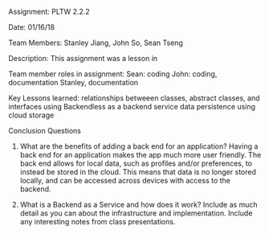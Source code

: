 Assignment: PLTW 2.2.2

Date: 01/16/18

Team Members: Stanley Jiang, John So, Sean Tseng

Description:
This assignment was a lesson in 


Team member roles in assignment:
Sean: coding
John: coding, documentation
Stanley, documentation

Key Lessons learned:
relationships betweeen classes, abstract classes, and interfaces
using Backendless as a backend service 
data persistence using cloud storage

Conclusion Questions
1)  What are the benefits of adding a back end for an application? 
Having a back end for an application makes the app much more user friendly. The back end allows for local data, such as profiles and/or preferences, to instead be stored in the cloud. This means that data is no longer stored locally, and can be accessed across devices with access to the backend.

2) What is a Backend as a Service and how does it work? Include as much detail as you can about the infrastructure and implementation.  Include any interesting notes from class presentations.
